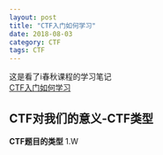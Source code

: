 ```yaml
---
layout: post
title: "CTF入门如何学习"
date: 2018-08-03
category: CTF
tags: CTF
---
```


这是看了i春秋课程的学习笔记  
[CTF入门如何学习](https://www.ichunqiu.com/course/57515)

## CTF对我们的意义-CTF类型
**CTF题目的类型**
1.W

